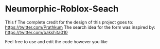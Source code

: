 # Neumorphic-Roblox-Seach

This f
The complete credit for the design of this project goes to: https://twitter.com/Prathkum 
The search idea for the form was inspired by: https://twitter.com/bakshita010

Feel free to use and edit the code however you like
